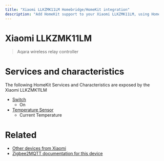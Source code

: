 ```yaml
---
title: "Xiaomi LLKZMK11LM Homebridge/HomeKit integration"
description: "Add HomeKit support to your Xiaomi LLKZMK11LM, using Homebridge, Zigbee2MQTT and homebridge-z2m."
---
```

<!---
This file has been GENERATED using src/docgen/docgen.ts
DO NOT EDIT THIS FILE MANUALLY!
-->
# Xiaomi LLKZMK11LM
> Aqara wireless relay controller


# Services and characteristics
The following HomeKit Services and Characteristics are exposed by
the Xiaomi LLKZMK11LM

* [Switch](../../switch.md)
  * On
* [Temperature Sensor](../../sensors.md)
  * Current Temperature


# Related
* [Other devices from Xiaomi](../index.md#xiaomi)
* [Zigbee2MQTT documentation for this device](https://www.zigbee2mqtt.io/devices/LLKZMK11LM.html)